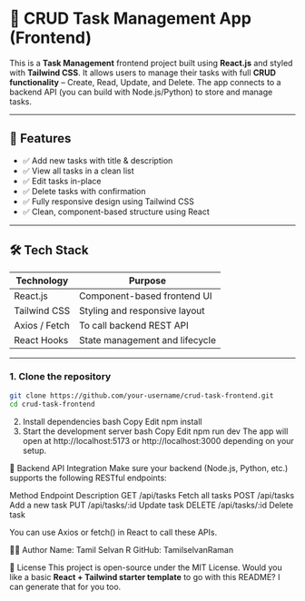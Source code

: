 # 📝 CRUD Task Management App (Frontend)

This is a **Task Management** frontend project built using **React.js** and styled with **Tailwind CSS**. It allows users to manage their tasks with full **CRUD functionality** – Create, Read, Update, and Delete. The app connects to a backend API (you can build with Node.js/Python) to store and manage tasks.

---

## 🚀 Features

- ✅ Add new tasks with title & description
- ✅ View all tasks in a clean list
- ✅ Edit tasks in-place
- ✅ Delete tasks with confirmation
- ✅ Fully responsive design using Tailwind CSS
- ✅ Clean, component-based structure using React

---

## 🛠️ Tech Stack

| Technology     | Purpose                         |
|----------------|---------------------------------|
| React.js       | Component-based frontend UI     |
| Tailwind CSS   | Styling and responsive layout   |
| Axios / Fetch  | To call backend REST API        |
| React Hooks    | State management and lifecycle  |

---

### 1. Clone the repository

```bash
git clone https://github.com/your-username/crud-task-frontend.git
cd crud-task-frontend
```

2. Install dependencies
bash
Copy
Edit
npm install
3. Start the development server
bash
Copy
Edit
npm run dev
The app will open at http://localhost:5173 or http://localhost:3000 depending on your setup.

🔗 Backend API Integration
Make sure your backend (Node.js, Python, etc.) supports the following RESTful endpoints:

Method	Endpoint	Description
GET	/api/tasks	Fetch all tasks
POST	/api/tasks	Add a new task
PUT	/api/tasks/:id	Update task
DELETE	/api/tasks/:id	Delete task

You can use Axios or fetch() in React to call these APIs.

🧑‍💻 Author
Name: Tamil Selvan R
GitHub: TamilselvanRaman

📄 License
This project is open-source under the MIT License.
Would you like a basic **React + Tailwind starter template** to go with this README? I can generate that for you too.


